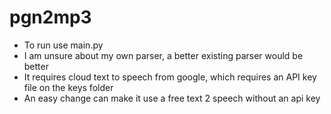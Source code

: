 # pgn2mp3

- To run use main.py
- I am unsure about my own parser, a better existing parser would be better
- It requires cloud text to speech from google, which requires an API key file on the keys folder
- An easy change can make it use a free text 2 speech without an api key
